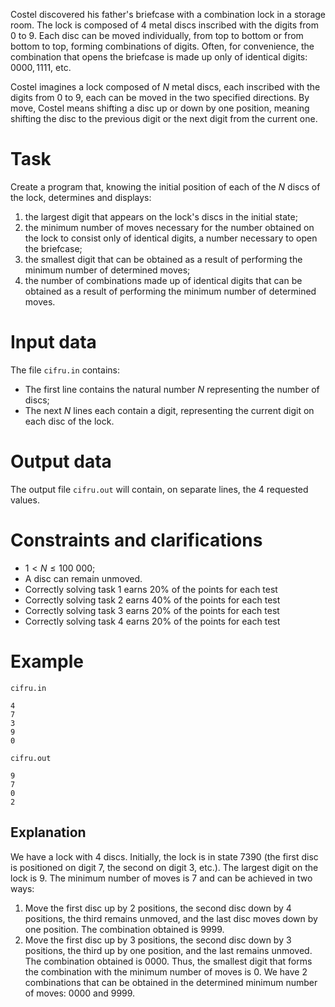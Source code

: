 Costel discovered his father's briefcase with a combination lock in a storage room. The lock is composed of $4$ metal discs inscribed with the digits from $0$ to $9$. Each disc can be moved individually, from top to bottom or from bottom to top, forming combinations of digits. Often, for convenience, the combination that opens the briefcase is made up only of identical digits: $0000, 1111$, etc.

Costel imagines a lock composed of $N$ metal discs, each inscribed with the digits from $0$ to $9$, each can be moved in the two specified directions. By move, Costel means shifting a disc up or down by one position, meaning shifting the disc to the previous digit or the next digit from the current one.

# Task

Create a program that, knowing the initial position of each of the $N$ discs of the lock, determines and displays:

1. the largest digit that appears on the lock's discs in the initial state;
2. the minimum number of moves necessary for the number obtained on the lock to consist only of identical digits, a number necessary to open the briefcase;
3. the smallest digit that can be obtained as a result of performing the minimum number of determined moves;
4. the number of combinations made up of identical digits that can be obtained as a result of performing the minimum number of determined moves.

# Input data

The file `cifru.in` contains:

* The first line contains the natural number $N$ representing the number of discs;
* The next $N$ lines each contain a digit, representing the current digit on each disc of the lock.

# Output data

The output file `cifru.out` will contain, on separate lines, the $4$ requested values.

# Constraints and clarifications

* $1 < N \leq 100\ 000$;
* A disc can remain unmoved.
* Correctly solving task $1$ earns $20\%$ of the points for each test
* Correctly solving task $2$ earns $40\%$ of the points for each test
* Correctly solving task $3$ earns $20\%$ of the points for each test
* Correctly solving task $4$ earns $20\%$ of the points for each test

# Example

`cifru.in`
```
4
7
3
9
0
```

`cifru.out`
```
9
7
0
2
```

## Explanation

We have a lock with $4$ discs. Initially, the lock is in state $7390$ (the first disc is positioned on digit $7$, the second on digit $3$, etc.). The largest digit on the lock is $9$. 
The minimum number of moves is $7$ and can be achieved in two ways: 

1. Move the first disc up by $2$ positions, the second disc down by $4$ positions, the third remains unmoved, and the last disc moves down by one position. The combination obtained is $9999$.
2. Move the first disc up by $3$ positions, the second disc down by $3$ positions, the third up by one position, and the last remains unmoved. The combination obtained is $0000$. Thus, the smallest digit that forms the combination with the minimum number of moves is $0$. We have $2$ combinations that can be obtained in the determined minimum number of moves: $0000$ and $9999$.